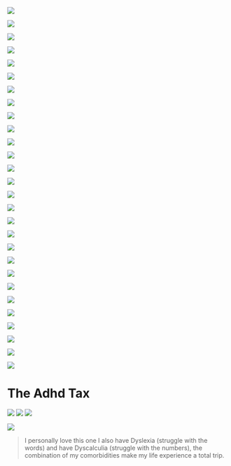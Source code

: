 ![](https://smarts-ef.org/wp-content/uploads/2020/10/tie-depression-ganxiety-lets-see-who-this-really-is-untreated-adhd-750x942.jpg)

![](https://smarts-ef.org/wp-content/uploads/2020/10/they-have-do-anything-is-remotely-uninteresting-nemetheropy-eodhd-1-hour-here-is-7-years-on-earth-750x646.jpg)

![](https://smarts-ef.org/wp-content/uploads/2020/10/tumblr_264b07ed26c1c2f3ba7cd3edca46144b_a03f8c4b_1280-750x629.png)

![](https://64.media.tumblr.com/26cb7bd942dd6ab60cfff049d63b5208/4b5a8b9f6afcbaa0-5a/s1280x1920/6bba926b44ac1d3cb2460b1f0a6ce53a3be59342.jpg)

![](https://smarts-ef.org/wp-content/uploads/2020/10/tumblr_q4y6mwHWWl1yxg35no1_1280.jpg)

![](https://smarts-ef.org/wp-content/uploads/2020/10/tumblr_aae641992692751ca0ad575e832af6e9_6c4576c8_1280.jpg)

![](https://smarts-ef.org/wp-content/uploads/2020/10/tumblr_65762f941d685711674a68460e27a43b_1db4b918_1280-400x400.jpg)

![](https://smarts-ef.org/wp-content/uploads/2020/10/Screen-Shot-2020-10-29-at-5.16.38-PM-750x661.png)

![](https://smarts-ef.org/wp-content/uploads/2020/10/Screen-Shot-2020-10-29-at-5.14.49-PM-750x724.png)

![](https://smarts-ef.org/wp-content/uploads/2020/10/2jw6yb-1.jpg)

![](https://smarts-ef.org/wp-content/uploads/2020/10/Screen-Shot-2020-10-29-at-10.36.59-PM-750x681.png)

![](https://smarts-ef.org/wp-content/uploads/2020/10/EcpAgHTXkAwsD4a.jpg)

![](https://smarts-ef.org/wp-content/uploads/2020/10/person-trying-remember-heard-or-said-just-moments-ago-badhdmemetherapy-750x739.jpg)

![](https://smarts-ef.org/wp-content/uploads/2020/10/Screen-Shot-2020-10-29-at-5.23.13-PM-768x597.png)

![](https://smarts-ef.org/wp-content/uploads/2020/10/animal-all-day-vs-at-2am.jpg)

![](https://cdn.pleated-jeans.com/wp-content/uploads/2020/12/but-my-favorite-mug-is-actually-bedroom-on-bookshelf-should-take-second-organize-alphabetically.jpeg)

![](https://cdn.pleated-jeans.com/wp-content/uploads/2020/12/person-adhd-kids-teachers-think-do-society-th.jpeg)

![](https://cdn.pleated-jeans.com/wp-content/uploads/2020/12/person-thinking-about-organizing-organizing.jpeg)

![](https://cdn.pleated-jeans.com/wp-content/uploads/2020/12/adderall_memes.jpg)

![](https://cdn.pleated-jeans.com/wp-content/uploads/2020/12/are-too-loud-and-distracting-1653-16-nov-20-twitter-android-206-retweets-55-quote-tweets-1363-likes.jpeg)

![](https://cdn.pleated-jeans.com/wp-content/uploads/2020/12/invent-between-think-about-podcast-open-itunes-and-play-podcast-and-dont-know-if-have-time-find-out.jpeg)

![](https://cdn.pleated-jeans.com/wp-content/uploads/2020/12/my-homework-so-guess-gonna-drop-out-jand-be-even-more-anxious-guess-s-not-even-meme-anymore-sorry.jpeg)

![](https://cdn.pleated-jeans.com/wp-content/uploads/2020/12/packaged-goods-mitski-mitskileaks-adhd-complete-and-sudden-obsession-complete-and-sudden-disinterest.jpeg)

![](https://cdn.pleated-jeans.com/wp-content/uploads/2020/12/hat-reading-cooking-instructions-off-bag-just-threw-out.jpeg)

![](https://cdn.pleated-jeans.com/wp-content/uploads/2020/12/person-skipping-meals-because-hyperfocus-intermittent-fasting.jpeg)

![](https://cdn.pleated-jeans.com/wp-content/uploads/2020/12/anger-spiral-wednesday-forever-oh-god-they-hate-this-whole-grocery-store-hates-and-lust.jpeg)

![](https://cdn.pleated-jeans.com/wp-content/uploads/2020/12/dont-take-adhd-pills-5-52-15-5-569-im-doing-100-calculations-per-second-and-theyre-all-wrong-2x-27.jpeg)

![](https://cdn.pleated-jeans.com/wp-content/uploads/2020/12/about-something-else-now-my-brain-this-scene-cannot-be-skipped-dumb-brain-things-adhd-1734-notes.jpeg)

# The Adhd Tax
![](https://scontent-sea1-1.xx.fbcdn.net/v/t1.6435-9/151459784_3824740020926447_1310239735252322545_n.jpg?_nc_cat=109&ccb=1-3&_nc_sid=8bfeb9&_nc_ohc=HtrtM7SU4KwAX9AkwMI&_nc_ht=scontent-sea1-1.xx&oh=f92a9a0919a1dcc53b441533178f581f&oe=60D28515) ![](https://scontent-sea1-1.xx.fbcdn.net/v/t1.6435-9/152087521_3824740034259779_7641099906556588601_n.jpg?_nc_cat=102&ccb=1-3&_nc_sid=8bfeb9&_nc_ohc=VGOJgjLiLv4AX8glo8H&_nc_ht=scontent-sea1-1.xx&oh=73b712a14a442a74239092a53f09f1ae&oe=60D37BB3) ![](https://scontent-sea1-1.xx.fbcdn.net/v/t1.6435-9/152327753_3824740044259778_1190891480764089038_n.jpg?_nc_cat=105&ccb=1-3&_nc_sid=8bfeb9&_nc_ohc=59y_6XXXO1sAX_LadDH&tn=j9wiucf3Hqb8Iz_g&_nc_ht=scontent-sea1-1.xx&oh=ca188df92b83fe6c01960d0d93bcc85e&oe=60D34520)

![](https://i.pinimg.com/originals/57/ed/28/57ed280dc551ef5f5546783398cabc17.jpg)
> I personally love this one I also have Dyslexia (struggle with the words) and have Dyscalculia (struggle with the numbers), the combination of my comorbidities make my life experience a total trip. 
